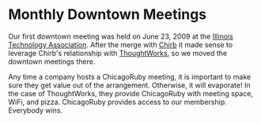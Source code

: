 Monthly Downtown Meetings
==

Our first downtown meeting was held on June 23, 2009 at the [Illinois Technology Association](http://chicagotechnexus.org). After the merge with [Chirb](http://chirb.org) it made sense to leverage Chirb's relationship with [ThoughtWorks](http://thoughtworks.com), so we moved the downtown meetings there.

Any time a company hosts a ChicagoRuby meeting, it is important to make sure they get value out of the arrangement. Otherwise, it will evaporate! In the case of ThoughtWorks, they provide ChicagoRuby with meeting space, WiFi, and pizza. ChicagoRuby provides access to our membership. Everybody wins.
